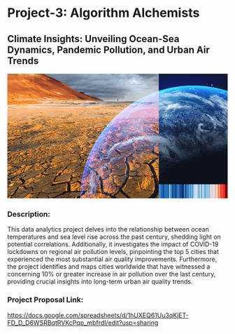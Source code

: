 # Project-3: Algorithm Alchemists

## **Climate Insights: Unveiling Ocean-Sea Dynamics, Pandemic Pollution, and Urban Air Trends**

![Climate Insights](climate-change.png)

### Description:
This data analytics project delves into the relationship between ocean temperatures and sea level rise across the past century, shedding light on potential correlations. Additionally, it investigates the impact of COVID-19 lockdowns on regional air pollution levels, pinpointing the top 5 cities that experienced the most substantial air quality improvements. Furthermore, the project identifies and maps cities worldwide that have witnessed a concerning 10% or greater increase in air pollution over the last century, providing crucial insights into long-term urban air quality trends.

### Project Proposal Link: 
https://docs.google.com/spreadsheets/d/1hUXEQ61Uu3qKjET-FD_D_D6WSRBqtRVKcPqp_mbfrdI/edit?usp=sharing
